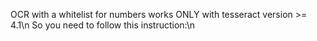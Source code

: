 OCR with a whitelist for numbers works ONLY with tesseract version >= 4.1\n
So you need to follow this instruction:\n
<code></code>
